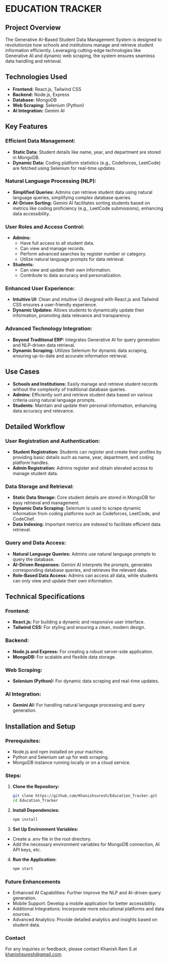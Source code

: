 # **EDUCATION TRACKER**

## Project Overview
The Generative AI-Based Student Data Management System is designed to revolutionize how schools and institutions manage and retrieve student information efficiently. Leveraging cutting-edge technologies like Generative AI and dynamic web scraping, the system ensures seamless data handling and retrieval.

## Technologies Used
- **Frontend:** React.js, Tailwind CSS
- **Backend:** Node.js, Express
- **Database:** MongoDB
- **Web Scraping:** Selenium (Python)
- **AI Integration:** Gemini AI

## Key Features

### Efficient Data Management:
- **Static Data:** Student details like name, year, and department are stored in MongoDB.
- **Dynamic Data:** Coding platform statistics (e.g., Codeforces, LeetCode) are fetched using Selenium for real-time updates.

### Natural Language Processing (NLP):
- **Simplified Queries:** Admins can retrieve student data using natural language queries, simplifying complex database queries.
- **AI-Driven Sorting:** Gemini AI facilitates sorting students based on metrics like coding proficiency (e.g., LeetCode submissions), enhancing data accessibility.

### User Roles and Access Control:
- **Admins:** 
  - Have full access to all student data.
  - Can view and manage records.
  - Perform advanced searches by register number or category.
  - Utilize natural language prompts for data retrieval.
- **Students:**
  - Can view and update their own information.
  - Contribute to data accuracy and personalization.

### Enhanced User Experience:
- **Intuitive UI:** Clean and intuitive UI designed with React.js and Tailwind CSS ensures a user-friendly experience.
- **Dynamic Updates:** Allows students to dynamically update their information, promoting data relevance and transparency.

### Advanced Technology Integration:
- **Beyond Traditional ERP:** Integrates Generative AI for query generation and NLP-driven data retrieval.
- **Dynamic Scraping:** Utilizes Selenium for dynamic data scraping, ensuring up-to-date and accurate information retrieval.

## Use Cases
- **Schools and Institutions:** Easily manage and retrieve student records without the complexity of traditional database queries.
- **Admins:** Efficiently sort and retrieve student data based on various criteria using natural language prompts.
- **Students:** Maintain and update their personal information, enhancing data accuracy and relevance.

## Detailed Workflow

### User Registration and Authentication:
- **Student Registration:** Students can register and create their profiles by providing basic details such as name, year, department, and coding platform handles.
- **Admin Registration:** Admins register and obtain elevated access to manage student data.

### Data Storage and Retrieval:
- **Static Data Storage:** Core student details are stored in MongoDB for easy retrieval and management.
- **Dynamic Data Scraping:** Selenium is used to scrape dynamic information from coding platforms such as Codeforces, LeetCode, and CodeChef.
- **Data Indexing:** Important metrics are indexed to facilitate efficient data retrieval.

### Query and Data Access:
- **Natural Language Queries:** Admins use natural language prompts to query the database.
- **AI-Driven Responses:** Gemini AI interprets the prompts, generates corresponding database queries, and retrieves the relevant data.
- **Role-Based Data Access:** Admins can access all data, while students can only view and update their own information.

## Technical Specifications

### Frontend:
- **React.js:** For building a dynamic and responsive user interface.
- **Tailwind CSS:** For styling and ensuring a clean, modern design.

### Backend:
- **Node.js and Express:** For creating a robust server-side application.
- **MongoDB:** For scalable and flexible data storage.

### Web Scraping:
- **Selenium (Python):** For dynamic data scraping and real-time updates.

### AI Integration:
- **Gemini AI:** For handling natural language processing and query generation.

## Installation and Setup

### Prerequisites:
- Node.js and npm installed on your machine.
- Python and Selenium set up for web scraping.
- MongoDB instance running locally or on a cloud service.

### Steps:
1. **Clone the Repository:**
   ```bash
   git clone https://github.com/Khanishsuresh/Education_Tracker.git
   cd Education_Tracker
   ```
2. **Install Dependencies:**
   ```bash
   npm install
   ```
4. **Set Up Environment Variables:**
- Create a .env file in the root directory.
- Add the necessary environment variables for MongoDB connection, AI API keys, etc.
4. **Run the Application:**
    ```bash
    npm start
    ```
### Future Enhancements
- Enhanced AI Capabilities: Further improve the NLP and AI-driven query generation.
- Mobile Support: Develop a mobile application for better accessibility.
- Additional Integrations: Incorporate more educational platforms and data sources.
- Advanced Analytics: Provide detailed analytics and insights based on student data.

### Contact
For any inquiries or feedback, please contact Khanish Ram S at khanishsuresh@gmail.com.
